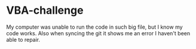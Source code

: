# VBA-challenge
My computer was unable to run the code in such big file, but I know my code works.
Also when syncing the git it shows me an error I haven't been able to repair.

